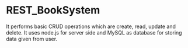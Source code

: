 # REST_BookSystem
It performs basic CRUD operations which are create, read, update and delete. It uses node.js for server side and MySQL as database for storing data given from user.
